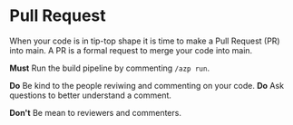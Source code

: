 # Pull Request
When your code is in tip-top shape it is time to make a Pull Request (PR) into main.  A PR is a formal request to merge your code into main.

**Must** Run the build pipeline by commenting `/azp run`.

**Do** Be kind to the people reviwing and commenting on your code.
**Do** Ask questions to better understand a comment.

**Don't** Be mean to reviewers and commenters.